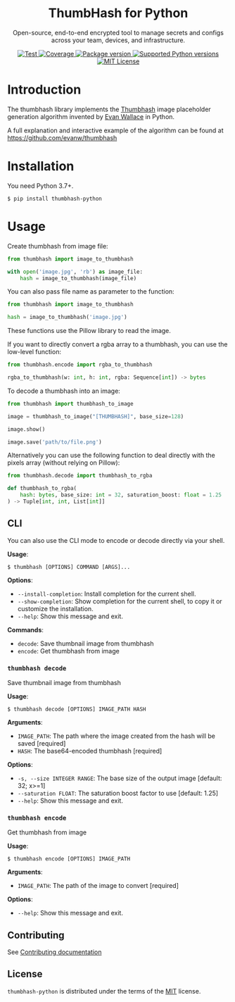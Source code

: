 <h1 align="center">
    <br>
    ThumbHash for Python
</h1>
<p align="center">
  <p align="center">Open-source, end-to-end encrypted tool to manage secrets and configs across your team, devices, and infrastructure.</p>
</p>


<p align="center">
<a href="https://github.com/Astropilot/thumbhash-python/actions?query=workflow%3ATest+event%3Apush+branch%3Amain" target="_blank">
    <img src="https://github.com/Astropilot/thumbhash-python/workflows/Test/badge.svg?event=push&branch=main" alt="Test">
</a>
<a href="https://coverage-badge.samuelcolvin.workers.dev/redirect/Astropilot/thumbhash-python" target="_blank">
    <img src="https://coverage-badge.samuelcolvin.workers.dev/Astropilot/thumbhash-python.svg" alt="Coverage">
</a>
<a href="https://pypi.org/project/thumbhash-python" target="_blank">
    <img src="https://img.shields.io/pypi/v/thumbhash-python?color=%2334D058&label=pypi%20package" alt="Package version">
</a>
<a href="https://pypi.org/project/thumbhash-python" target="_blank">
    <img src="https://img.shields.io/pypi/pyversions/thumbhash-python.svg?color=%2334D058" alt="Supported Python versions">
</a>
<a href="https://github.com/Astropilot/thumbhash-python/blob/master/LICENSE">
    <img src="https://img.shields.io/github/license/Astropilot/thumbhash-python" alt="MIT License">
</a>
</p>

# Introduction

The thumbhash library implements the [Thumbhash](https://evanw.github.io/thumbhash/) image placeholder generation algorithm invented by [Evan Wallace](https://madebyevan.com/) in Python.

A full explanation and interactive example of the algorithm can be found at https://github.com/evanw/thumbhash

# Installation

You need Python 3.7+.

```console
$ pip install thumbhash-python
```

# Usage

Create thumbhash from image file:
```py
from thumbhash import image_to_thumbhash

with open('image.jpg', 'rb') as image_file:
    hash = image_to_thumbhash(image_file)
```

You can also pass file name as parameter to the function:
```py
from thumbhash import image_to_thumbhash

hash = image_to_thumbhash('image.jpg')
```
These functions use the Pillow library to read the image.

If you want to directly convert a rgba array to a thumbhash, you can use the low-level function:
```py
from thumbhash.encode import rgba_to_thumbhash

rgba_to_thumbhash(w: int, h: int, rgba: Sequence[int]) -> bytes
```

To decode a thumbhash into an image:
```py
from thumbhash import thumbhash_to_image

image = thumbhash_to_image("[THUMBHASH]", base_size=128)

image.show()

image.save('path/to/file.png')
```

Alternatively you can use the following function to deal directly with the pixels array (without relying on Pillow):
```py
from thumbhash.decode import thumbhash_to_rgba

def thumbhash_to_rgba(
    hash: bytes, base_size: int = 32, saturation_boost: float = 1.25
) -> Tuple[int, int, List[int]]
```

## CLI

You can also use the CLI mode to encode or decode directly via your shell.

**Usage**:

```console
$ thumbhash [OPTIONS] COMMAND [ARGS]...
```

**Options**:

* `--install-completion`: Install completion for the current shell.
* `--show-completion`: Show completion for the current shell, to copy it or customize the installation.
* `--help`: Show this message and exit.

**Commands**:

* `decode`: Save thumbnail image from thumbhash
* `encode`: Get thumbhash from image

### `thumbhash decode`

Save thumbnail image from thumbhash

**Usage**:

```console
$ thumbhash decode [OPTIONS] IMAGE_PATH HASH
```

**Arguments**:

* `IMAGE_PATH`: The path where the image created from the hash will be saved  [required]
* `HASH`: The base64-encoded thumbhash  [required]

**Options**:

* `-s, --size INTEGER RANGE`: The base size of the output image  [default: 32; x>=1]
* `--saturation FLOAT`: The saturation boost factor to use  [default: 1.25]
* `--help`: Show this message and exit.

### `thumbhash encode`

Get thumbhash from image

**Usage**:

```console
$ thumbhash encode [OPTIONS] IMAGE_PATH
```

**Arguments**:

* `IMAGE_PATH`: The path of the image to convert  [required]

**Options**:

* `--help`: Show this message and exit.


## Contributing

See [Contributing documentation](./.github/CONTRIBUTING.md)

## License

`thumbhash-python` is distributed under the terms of the [MIT](https://spdx.org/licenses/MIT.html) license.

